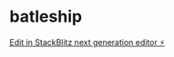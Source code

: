 # batleship

[Edit in StackBlitz next generation editor ⚡️](https://stackblitz.com/~/github.com/aalesann/batleship)